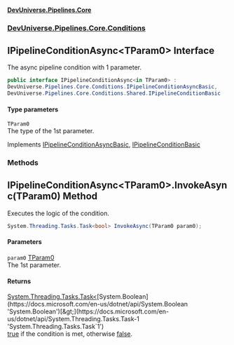 #### [DevUniverse.Pipelines.Core](Pipelines.md 'Pipelines')
### [DevUniverse.Pipelines.Core.Conditions](Pipelines.md#DevUniverse.Pipelines.Core.Conditions 'DevUniverse.Pipelines.Core.Conditions')
## IPipelineConditionAsync&lt;TParam0&gt; Interface
The async pipeline condition with 1 parameter.  
```csharp
public interface IPipelineConditionAsync<in TParam0> :
DevUniverse.Pipelines.Core.Conditions.IPipelineConditionAsyncBasic,
DevUniverse.Pipelines.Core.Conditions.Shared.IPipelineConditionBasic
```
#### Type parameters
<a name='DevUniverse.Pipelines.Core.Conditions.IPipelineConditionAsync.TParam0..TParam0'></a>
`TParam0`  
The type of the 1st parameter.
  

Implements [IPipelineConditionAsyncBasic](IPipelineConditionAsyncBasic.md 'DevUniverse.Pipelines.Core.Conditions.IPipelineConditionAsyncBasic'), [IPipelineConditionBasic](IPipelineConditionBasic.md 'DevUniverse.Pipelines.Core.Conditions.Shared.IPipelineConditionBasic')  
### Methods
<a name='DevUniverse.Pipelines.Core.Conditions.IPipelineConditionAsync.TParam0..InvokeAsync(TParam0)'></a>
## IPipelineConditionAsync&lt;TParam0&gt;.InvokeAsync(TParam0) Method
Executes the logic of the condition.  
```csharp
System.Threading.Tasks.Task<bool> InvokeAsync(TParam0 param0);
```
#### Parameters
<a name='DevUniverse.Pipelines.Core.Conditions.IPipelineConditionAsync.TParam0..InvokeAsync(TParam0).param0'></a>
`param0` [TParam0](IPipelineConditionAsync.TParam0..md#DevUniverse.Pipelines.Core.Conditions.IPipelineConditionAsync.TParam0..TParam0 'DevUniverse.Pipelines.Core.Conditions.IPipelineConditionAsync&lt;TParam0&gt;.TParam0')  
The 1st parameter.
  
#### Returns
[System.Threading.Tasks.Task&lt;](https://docs.microsoft.com/en-us/dotnet/api/System.Threading.Tasks.Task-1 'System.Threading.Tasks.Task`1')[System.Boolean](https://docs.microsoft.com/en-us/dotnet/api/System.Boolean 'System.Boolean')[&gt;](https://docs.microsoft.com/en-us/dotnet/api/System.Threading.Tasks.Task-1 'System.Threading.Tasks.Task`1')  
[true](https://docs.microsoft.com/en-us/dotnet/csharp/language-reference/builtin-types/bool 'https://docs.microsoft.com/en-us/dotnet/csharp/language-reference/builtin-types/bool') if the condition is met, otherwise [false](https://docs.microsoft.com/en-us/dotnet/csharp/language-reference/builtin-types/bool 'https://docs.microsoft.com/en-us/dotnet/csharp/language-reference/builtin-types/bool').
  

